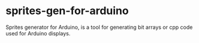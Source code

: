 # sprites-gen-for-arduino
Sprites generator for Arduino, is a tool for generating bit arrays or cpp code used for Arduino displays.
